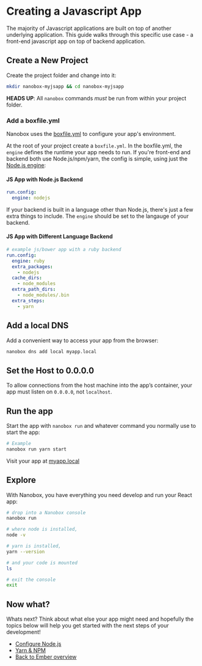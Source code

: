 # Creating a Javascript App
The majority of Javascript applications are built on top of another underlying application. This guide walks through this specific use case - a front-end javascript app on top of backend application.

## Create a New Project
Create the project folder and change into it:

```bash
mkdir nanobox-myjsapp && cd nanobox-myjsapp
```

**HEADS UP**: All `nanobox` commands *must* be run from within your project folder.

### Add a boxfile.yml
Nanobox uses the <a href="https://docs.nanobox.io/boxfile/" target="\_blank">boxfile.yml</a> to configure your app's environment.

At the root of your project create a `boxfile.yml`. In the boxfile.yml, the `engine` defines the runtime your app needs to run. If you're front-end and backend both use Node.js/npm/yarn, the config is simple, using just the <a href="https://github.com/nanobox-io/nanobox-engine-nodejs" target="\_blank">Node.js engine</a>:

#### JS App with Node.js Backend
```yaml
run.config:
  engine: nodejs
```

If your backend is built in a language other than Node.js, there's just a few extra things to include. The `engine` should be set to the langauge of your backend.

#### JS App with Different Language Backend
```yaml
# example js/bower app with a ruby backend
run.config:
  engine: ruby
  extra_packages:
    - nodejs
  cache_dirs:
    - node_modules
  extra_path_dirs:
    - node_modules/.bin
  extra_steps:
    - yarn  
```

## Add a local DNS
Add a convenient way to access your app from the browser:

```bash
nanobox dns add local myapp.local
```

## Set the Host to 0.0.0.0
To allow connections from the host machine into the app’s container, your app must listen on `0.0.0.0`, not `localhost`.

## Run the app
Start the app with `nanobox run` and whatever command you normally use to start the app:

```bash
# Example
nanobox run yarn start
```

Visit your app at <a href="http://myapp.local" target="\_blank">myapp.local</a>

## Explore
With Nanobox, you have everything you need develop and run your React app:

```bash
# drop into a Nanobox console
nanobox run

# where node is installed,
node -v

# yarn is installed,
yarn --version

# and your code is mounted
ls

# exit the console
exit
```

## Now what?
Whats next? Think about what else your app might need and hopefully the topics below will help you get started with the next steps of your development!

* [Configure Node.js](/javascript/react/configure-nodejs)
* [Yarn & NPM](/javascript/react/package-managers)
* [Back to Ember overview](/javascript/react)
